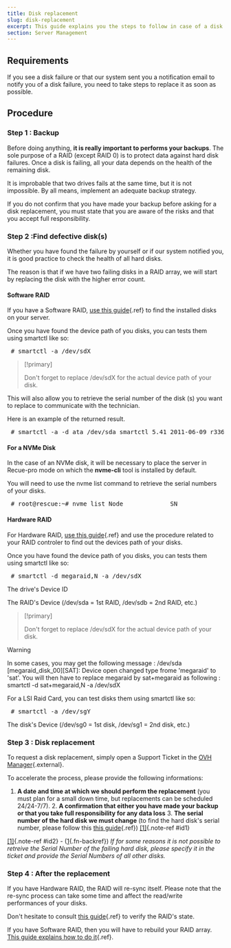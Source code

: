 ```yaml
---
title: Disk replacement
slug: disk-replacement
excerpt: This guide explains you the steps to follow in case of a disk replacement.
section: Server Management
---
```



## Requirements
If you see a disk failure or that our system sent you a notification email to notify you of a disk failure, you need to take steps to replace it as soon as possible.


## Procedure

### Step 1 &#58; Backup
Before doing anything, **it is really important to performs your backups**. The sole purpose of a RAID (except RAID 0) is to protect data against hard disk failures. Once a disk is failing, all your data depends on the health of the remaining disk.

It is improbable that two drives fails at the same time, but it is not impossible. By all means, implement an adequate backup strategy.

If you do not confirm that you have made your backup before asking for a disk replacement, you must state that you are aware of the risks and that you accept full responsibility.


### Step 2 &#58;Find defective disk(s)
Whether you have found the failure by yourself or if our system notified you, it is good practice to check the health of all hard disks.

The reason is that if we have two failing disks in a RAID array, we will start by replacing the disk with the higher error count.


#### Software RAID
If you have a Software RAID, [use this guide](../guide.en-gb.md){.ref} to find the installed disks on your server.

Once you have found the device path of you disks, you can tests them using smartctl like so:

<div> <style type="text/css" scoped>span.prompt:before{content:"# ";}</style> <pre class="highlight command-prompt"> <span class="prompt">smartctl -a /dev/sdX</span> </pre></div>

> [!primary]
>
> Don't forget to replace /dev/sdX for the actual device path of your disk.
> 

This will also allow you to retrieve the serial number of the disk (s) you want to replace to communicate with the technician.

Here is an example of the returned result.

<div> <style type="text/css" scoped>span.prompt:before{content:"# ";}</style> <pre class="highlight command-prompt"> <span class="prompt">smartctl -a -d ata /dev/sda</span> <span class="output">smartctl 5.41 2011-06-09 r3365 [x86_64-linux-3.14.32-xxxx-grs-ipv6-64] (local bu                                                                                                                                                             ild)</span> <span class="output">Copyright (C) 2002-11 by Bruce Allen, http://smartmontools.sourceforge.net</span> <span class="blank">&nbsp;</span> <span class="output">=== START OF INFORMATION SECTION ===</span> <span class="output">Device Model:     TOSHIBA DT01ACA050</span> <span class="output">Serial Number:    5329T58NS</span> <span class="output">LU WWN Device Id: 5 000039 ff6d28993</span> <span class="output">Firmware Version: MS1OA750</span> <span class="output">User Capacity:    500 107 862 016 bytes [500 GB]</span> <span class="output">Sector Sizes:     512 bytes logical, 4096 bytes physical</span> <span class="output">Device is:        Not in smartctl database [for details use: -P showall]</span> <span class="output">ATA Version is:   8</span> <span class="output">ATA Standard is:  ATA-8-ACS revision 4</span> <span class="output">Local Time is:    Thu Nov 24 15:51:25 2016 CET</span> <span class="output">SMART support is: Available - device has SMART capability.</span> <span class="output">SMART support is: Enabled</span> </pre></div>

#### For a NVMe Disk
In the case of an NVMe disk, it will be necessary to place the server in Recue-pro mode on which the **nvme-cli** tool is installed by default.

You will need to use the nvme list command to retrieve the serial numbers of your disks.

<div> <style type="text/css" scoped>span.prompt:before{content:"# ";}</style> <pre class="highlight command-prompt"> <span class="prompt">root@rescue:~# nvme list</span> <span class="output">Node             SN                   Model                                    Namespace Usage                      Format           FW Rev</span> <span class="output">---------------- -------------------- ---------------------------------------- --------- -------------------------- ---------------- --------</span> <span class="output">/dev/nvme0n1     CVPF636600YC450RGN   INTEL SSDPE2MX450G7                      1         450.10  GB / 450.10  GB    512   B +  0 B   MDV10253</span> <span class="output">/dev/nvme1n1     CVPF6333002Y450RGN   INTEL SSDPE2MX450G7                      1         450.10  GB / 450.10  GB    512   B +  0 B   MDV10253</span> </pre></div>

#### Hardware RAID
For Hardware RAID, [use this guide](../guide.en-gb.md){.ref} and use the procedure related to your RAID controler to find out the devices path of your disks.

Once you have found the device path of you disks, you can tests them using smartctl like so:

<div> <style type="text/css" scoped>span.prompt:before{content:"# ";}</style> <pre class="highlight command-prompt"> <span class="prompt">smartctl -d megaraid,N -a /dev/sdX</span> </pre></div>
The drive's Device ID

The RAID's Device (/dev/sda = 1st RAID, /dev/sdb = 2nd RAID, etc.)



> [!primary]
>
> Don't forget to replace /dev/sdX for the actual device path of your disk.
> 



> [!warning]
>
> In some cases, you may get the following message : /dev/sda [megaraid_disk_00][SAT]: Device open changed type frome 'megaraid' to 'sat'.
> You will then have to replace megaraid by sat+megaraid as following : smartctl -d sat+megaraid,N -a /dev/sdX
> 

For a LSI Raid Card, you can test disks them using smartctl like so:

<div> <style type="text/css" scoped>span.prompt:before{content:"# ";}</style> <pre class="highlight command-prompt"> <span class="prompt">smartctl -a /dev/sgY</span> </pre></div>
The disk's Device (/dev/sg0 = 1st disk, /dev/sg1 = 2nd disk, etc.)


### Step 3 &#58; Disk replacement
To request a disk replacement, simply open a Support Ticket in the [OVH
Manager](https://www.ovh.com/manager/){.external}.

To accelerate the process, please provide the following informations:

1. **A date and time at which we should perform the replacement** (you must plan for a small down time, but replacements can be scheduled 24/24-7/7). 2. **A confirmation that either you have made your backup or that you take full responsibility for any data loss** 3. **The serial number of the hard disk we must change** (to find the hard disk's serial number, please follow this [this guide](../guide.en-gb.md){.ref}) [[1]](#id2){.note-ref #id1}

[[1]](#){.note-ref #id2} - ([1](#id1){.fn-backref}) 
<cite>If for some reasons it is not possible to retreive the Serial Number of the failing hard disk, please specify it in the ticket and provide the Serial Numbers of all other disks.</cite>


### Step 4 &#58; After the replacement
If you have Hardware RAID, the RAID will re-sync itself. Please note that the re-sync process can take some time and affect the read/write performances of your disks.

Don't hesitate to consult [this guide](../guide.en-gb.md){.ref} to verify the RAID's state.

If you have Software RAID, then you will have to rebuild your RAID array. [This guide explains how to do it](../guide.en-gb.md){.ref}.